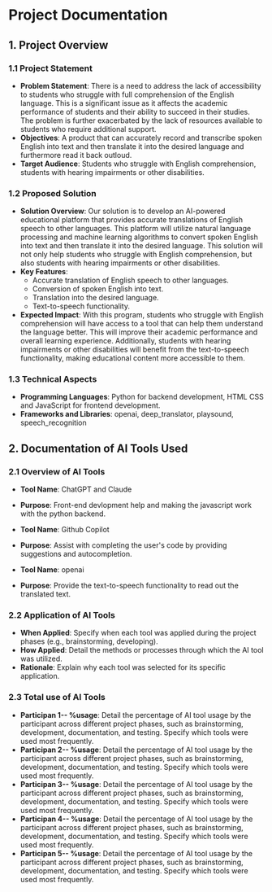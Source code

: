 # Project Documentation

## 1. Project Overview

### 1.1 Project Statement
- **Problem Statement**: There is a need to address the lack of accessibility to students who struggle with full comprehension of the English language. This is a significant issue as it affects the academic performance of students and their ability to succeed in their studies. The problem is further exacerbated by the lack of resources available to students who require additional support.
- **Objectives**: A product that can accurately record and transcribe spoken English into text and then translate it into the desired language and furthermore read it back outloud.
- **Target Audience**: Students who struggle with English comprehension, students with hearing impairments or other disabilities.

### 1.2 Proposed Solution
- **Solution Overview**: Our solution is to develop an AI-powered educational platform that provides accurate translations of English speech to other languages. This platform will utilize natural language processing and machine learning algorithms to convert spoken English into text and then translate it into the desired language. This solution will not only help students who struggle with English comprehension, but also students with hearing impairments or other disabilities.
- **Key Features**: 
  - Accurate translation of English speech to other languages.
  - Conversion of spoken English into text.
  - Translation into the desired language.
  - Text-to-speech functionality.
- **Expected Impact**: With this program, students who struggle with English comprehension will have access to a tool that can help them understand the language better. This will improve their academic performance and overall learning experience. Additionally, students with hearing impairments or other disabilities will benefit from the text-to-speech functionality, making educational content more accessible to them.

### 1.3 Technical Aspects
- **Programming Languages**: Python for backend development, HTML CSS and JavaScript for frontend development.
- **Frameworks and Libraries**: openai, deep_translator, playsound, speech_recognition


## 2. Documentation of AI Tools Used

### 2.1 Overview of AI Tools
- **Tool Name**: ChatGPT and Claude
- **Purpose**: Front-end devlopment help and making the javascript work with the python backend.

- **Tool Name**: Github Copilot
- **Purpose**: Assist with completing the user's code by providing suggestions and autocompletion.

- **Tool Name**: openai
- **Purpose**: Provide the text-to-speech functionality to read out the translated text.


### 2.2 Application of AI Tools
- **When Applied**: Specify when each tool was applied during the project phases (e.g., brainstorming, developing).
- **How Applied**: Detail the methods or processes through which the AI tool was utilized.
- **Rationale**: Explain why each tool was selected for its specific application.

### 2.3 Total use of AI Tools
- **Participan 1-- %usage**: Detail the percentage of AI tool usage by the participant across different project phases, such as brainstorming, development, documentation, and testing. Specify which tools were used most frequently.
- **Participan 2-- %usage**: Detail the percentage of AI tool usage by the participant across different project phases, such as brainstorming, development, documentation, and testing. Specify which tools were used most frequently.
- **Participan 3-- %usage**: Detail the percentage of AI tool usage by the participant across different project phases, such as brainstorming, development, documentation, and testing. Specify which tools were used most frequently.
- **Participan 4-- %usage**: Detail the percentage of AI tool usage by the participant across different project phases, such as brainstorming, development, documentation, and testing. Specify which tools were used most frequently.
- **Participan 5-- %usage**: Detail the percentage of AI tool usage by the participant across different project phases, such as brainstorming, development, documentation, and testing. Specify which tools were used most frequently.
